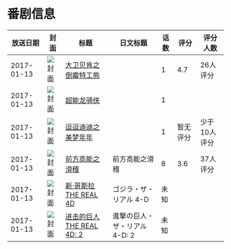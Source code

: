 # 番剧信息

|放送日期|封面|标题|日文标题|话数|评分|评分人数|
|---|---|---|---|---|---|---|
|2017-01-13|![封面](https://lain.bgm.tv/pic/cover/c/ab/af/201944_8u8XH.jpg)|[大卫贝肯之倒霉特工熊](https://bangumi.tv/subject/201944)||1|4.7|26人评分|
|2017-01-13|![封面](https://lain.bgm.tv/pic/cover/c/22/b0/208046_caCOD.jpg)|[超能龙骑侠](https://bangumi.tv/subject/208046)||1|||
|2017-01-13|![封面](https://lain.bgm.tv/pic/cover/c/8b/28/208048_cNrx1.jpg)|[逗逗迪迪之美梦年年](https://bangumi.tv/subject/208048)||1|暂无评分|少于10人评分|
|2017-01-13|![封面](https://lain.bgm.tv/pic/cover/c/3c/db/212127_TezD0.jpg)|[前方高能之滑稽](https://bangumi.tv/subject/212127)|前方高能之滑稽|8|3.6|37人评分|
|2017-01-13|![封面](https://lain.bgm.tv/pic/cover/c/31/67/495010_5gsGS.jpg)|[新·哥斯拉 THE REAL 4D](https://bangumi.tv/subject/495010)|ゴジラ・ザ・リアル 4-D|未知|||
|2017-01-13|![封面](https://lain.bgm.tv/pic/cover/c/55/4d/495012_r3l06.jpg)|[进击的巨人 THE REAL 4D: 2](https://bangumi.tv/subject/495012)|進撃の巨人・ザ・リアル 4-D: 2|未知|||
